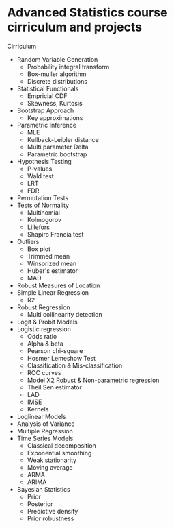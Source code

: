 # Advanced Statistics course cirriculum and projects

Cirriculum

- Random Variable Generation
    - Probability integral transform
    - Box-muller algorithm
    - Discrete distributions
- Statistical Functionals
    - Empricial CDF
    - Skewness, Kurtosis
- Bootstrap Approach
    - Key approximations
- Parametric Inference
    - MLE
    - Kullback-Leibler distance
    - Multi parameter Delta
    - Parametric bootstrap
- Hypothesis Testing
    - P-values
    - Wald test
    - LRT
    - FDR
- Permutation Tests
- Tests of Normality
    - Multinomial
    - Kolmogorov 
    - Lillefors
    - Shapiro Francia test
- Outliers
    - Box plot
    - Trimmed mean
    - Winsorized mean
    - Huber's estimator
    - MAD
- Robust Measures of Location
- Simple Linear Regression
    - R2
- Robust Regression
    - Multi collinearity detection
- Logit & Probit Models
- Logistic regression
    - Odds ratio
    - Alpha & beta
    - Pearson chi-square
    - Hosmer Lemeshow Test
    - Classification & Mis-classification
    - ROC curves
    - Model X2
Robust & Non-parametric regression
    - Theil Sen estimator
    - LAD
    - IMSE
    - Kernels
- Loglinear Models
- Analysis of Variance
- Multiple Regression
- Time Series Models
    - Classical decomposition
    - Exponential smoothing
    - Weak stationarity
    - Moving average
    - ARMA
    - ARIMA
- Bayesian Statistics
    - Prior
    - Posterior
    - Predictive density
    - Prior robustness
